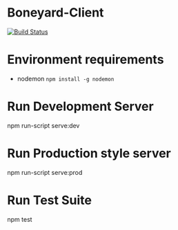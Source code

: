 # Boneyard-Client

[![Build Status](https://travis-ci.org/jskulski/boneyard-client.svg?branch=master)](https://travis-ci.org/jskulski/boneyard-client)

# Environment requirements

- nodemon `npm install -g nodemon`

# Run Development Server

npm run-script serve:dev

# Run Production style server

npm run-script serve:prod

# Run Test Suite

npm test
